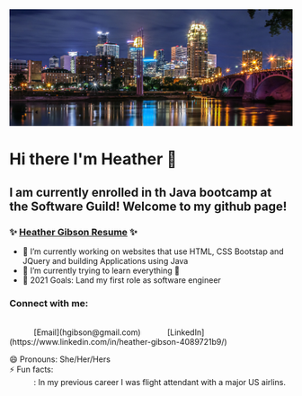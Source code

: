 <img src="./img/minneapolis.jpg"  >

# Hi there I'm Heather 👋


## I am currently enrolled in th Java bootcamp at the Software Guild! Welcome to my github page! <br>

### ✨  [Heather Gibson Resume](./img/RESUME_B-1.jpg) ✨


- 🔭 I’m currently working on websites that use HTML, CSS Bootstap and JQuery and building Applications using Java
- 🌱 I’m currently trying to learn everything   🤣
- 🥅 2021 Goals: Land my first role as software engineer

###  Connect with me:

<br>
&nbsp;&nbsp;&nbsp;&nbsp;&nbsp;&nbsp;&nbsp;&nbsp;&nbsp;&nbsp; [Email](hgibson@gmail.com)
&nbsp;&nbsp;&nbsp;&nbsp;&nbsp;&nbsp;&nbsp;&nbsp;&nbsp;&nbsp; [LinkedIn](https://www.linkedin.com/in/heather-gibson-4089721b9/)

😄 Pronouns: She/Her/Hers <br>
⚡ Fun facts:<br>
&nbsp;&nbsp;&nbsp;&nbsp;&nbsp;&nbsp;&nbsp;&nbsp;&nbsp;&nbsp; : In my previous career I was flight attendant with a major US airlins.


